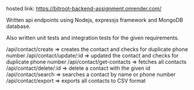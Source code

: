 hosted link: https://bitroot-backend-assignment.onrender.com/

Written api endpoints using Nodejs, expressjs framework and MongoDB database.

Also written unit tests and integration tests for the given requirements.

/api/contact/create => creates the contact and checks for duplicate phone number
/api/contact/update/:id => updated the contact and checks for duplicate phone number
/api/contact/get-contacts => fetches all contacts
/api/contact/delete/:id => delete a contact with the given id
/api/contact/search => searches a contact by name or phone number
/api/contact/export => exports all contacts to CSV format
